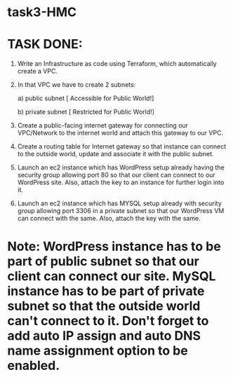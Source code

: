 # task3-HMC

# TASK DONE:
1. Write an Infrastructure as code using Terraform, which automatically create a VPC.
2. In that VPC we have to create 2 subnets:

   a) public subnet [ Accessible for Public World!] 

   b) private subnet [ Restricted for Public World!]

3. Create a public-facing internet gateway for connecting our VPC/Network to the internet world and attach this gateway to our VPC.

4. Create a routing table for Internet gateway so that instance can connect to the outside world, update and associate it with the public subnet.

5. Launch an ec2 instance which has WordPress setup already having the security group allowing port 80 so that our client can connect to our WordPress site. Also, attach the key to an instance for further login into it.

6. Launch an ec2 instance which has MYSQL setup already with security group allowing port 3306 in a private subnet so that our WordPress VM can connect with the same. Also, attach the key with the same.

# Note: WordPress instance has to be part of public subnet so that our client can connect our site. MySQL instance has to be part of private subnet so that the outside world can't connect to it. Don't forget to add auto IP assign and auto DNS name assignment option to be enabled.
